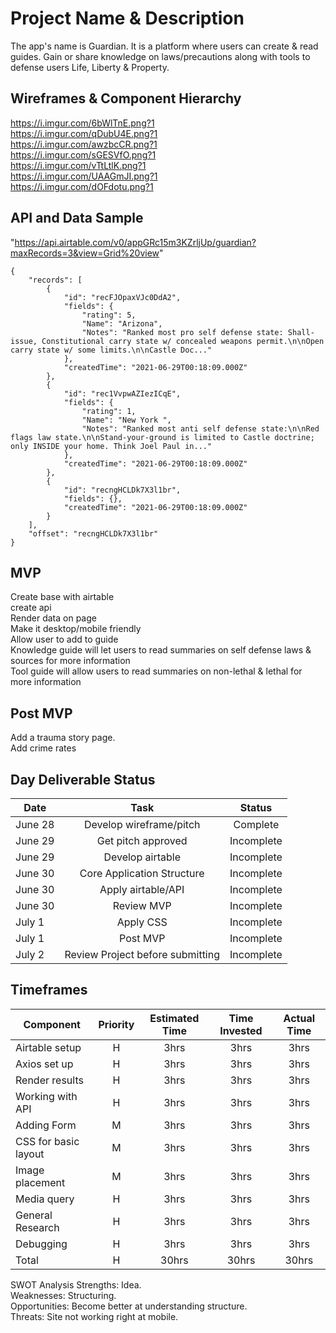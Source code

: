 # Project Name & Description

The app's name is Guardian. It is a platform where users can create & read guides. Gain or share knowledge on laws/precautions along with tools to defense users Life, Liberty & Property. 

## Wireframes & Component Hierarchy

https://i.imgur.com/6bWlTnE.png?1 <br>
https://i.imgur.com/qDubU4E.png?1 <br>
https://i.imgur.com/awzbcCR.png?1 <br>
https://i.imgur.com/sGESVfO.png?1 <br>
https://i.imgur.com/vTtLtlK.png?1 <br>
https://i.imgur.com/UAAGmJI.png?1 <br>
https://i.imgur.com/dOFdotu.png?1

## API and Data Sample

"https://api.airtable.com/v0/appGRc15m3KZrljUp/guardian?maxRecords=3&view=Grid%20view"
```
{
    "records": [
        {
            "id": "recFJOpaxVJc0DdA2",
            "fields": {
                "rating": 5,
                "Name": "Arizona",
                "Notes": "Ranked most pro self defense state: Shall-issue, Constitutional carry state w/ concealed weapons permit.\n\nOpen carry state w/ some limits.\n\nCastle Doc..."
            },
            "createdTime": "2021-06-29T00:18:09.000Z"
        },
        {
            "id": "rec1VvpwAZIezICqE",
            "fields": {
                "rating": 1,
                "Name": "New York ",
                "Notes": "Ranked most anti self defense state:\n\nRed flags law state.\n\nStand-your-ground is limited to Castle doctrine; only INSIDE your home. Think Joel Paul in..."
            },
            "createdTime": "2021-06-29T00:18:09.000Z"
        },
        {
            "id": "recngHCLDk7X3l1br",
            "fields": {},
            "createdTime": "2021-06-29T00:18:09.000Z"
        }
    ],
    "offset": "recngHCLDk7X3l1br"
}
```



## MVP

Create base with airtable <br>
create api<br>
Render data on page<br>
Make it desktop/mobile friendly<br>
Allow user to add to guide<br>
Knowledge guide will let users to read summaries on self defense laws & sources for more information<br>
Tool guide will allow users to read summaries on non-lethal & lethal for more information<br>



## Post MVP

Add a trauma story page.<br>
Add crime rates <br>




## Day Deliverable Status

| Date | Task | Status |
| --- | :---: |  :---: | 
|June 28| Develop wireframe/pitch | Complete
|June 29| Get pitch approved | Incomplete
|June 29| Develop airtable | Incomplete
|June 30| Core Application Structure | Incomplete
|June 30| Apply airtable/API | Incomplete
|June 30| Review MVP | Incomplete
|July 1| Apply CSS | Incomplete
|July 1| Post MVP | Incomplete
|July 2| Review Project before submitting | Incomplete




## Timeframes

| Component | Priority | Estimated Time | Time Invested  | Actual Time |
| --- | :---: |  :---: | :---: | :---: | 
| Airtable setup | H | 3hrs| 3hrs |  3hrs |
| Axios set up | H | 3hrs| 3hrs |  3hrs |
| Render results | H | 3hrs| 3hrs |  3hrs |
| Working with API | H | 3hrs| 3hrs |  3hrs |
| Adding Form | M | 3hrs| 3hrs |  3hrs |
| CSS for basic layout | M | 3hrs| 3hrs | 3hrs | 
| Image placement | M | 3hrs| 3hrs |  3hrs |
| Media query | H | 3hrs| 3hrs |  3hrs |
| General Research | H | 3hrs| 3hrs |  3hrs |
| Debugging | H | 3hrs| 3hrs |  3hrs |
| Total | H | 30hrs| 30hrs |  30hrs |



SWOT Analysis
Strengths: Idea.<br>
Weaknesses: Structuring.<br>
Opportunities: Become better at understanding structure.<br>
Threats: Site not working right at mobile. 
